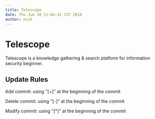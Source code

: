 ```yaml
---
title: Telescope
date: Thu Jun 28 11:04:31 CST 2018
author: nick
---
```


# Telescope

Telescope is a knowledge gathering & search platform for information security beginner. 



## Update Rules

Add commit: using  "[+]" at the beginning of the commit

Delete commit: using "[-]" at the beginning of the commit 

Modify commit: using "[*]" at the beginning of the commit

